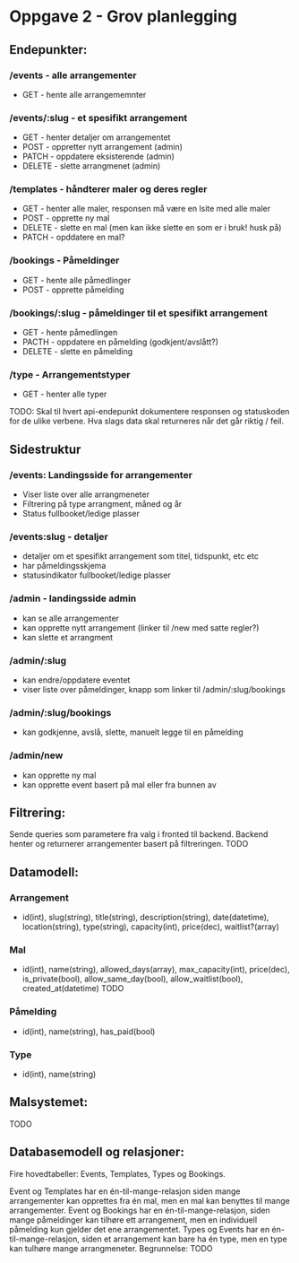 # Oppgave 2 - Grov planlegging

## Endepunkter:

### /events - alle arrangementer

- GET - hente alle arrangememnter

### /events/:slug - et spesifikt arrangement

- GET - henter detaljer om arrangementet
- POST - oppretter nytt arrangement (admin)
- PATCH - oppdatere eksisterende (admin)
- DELETE - slette arrangmenet (admin)

### /templates - håndterer maler og deres regler

- GET - henter alle maler, responsen må være en lsite med alle maler
- POST - opprette ny mal
- DELETE - slette en mal (men kan ikke slette en som er i bruk! husk på)
- PATCH - opddatere en mal?

### /bookings - Påmeldinger

- GET - hente alle påmedlinger
- POST - opprette påmelding

### /bookings/:slug - påmeldinger til et spesifikt arrangement

- GET - hente påmedlingen
- PACTH - oppdatere en påmelding (godkjent/avslått?)
- DELETE - slette en påmelding

### /type - Arrangementstyper

- GET - henter alle typer

TODO: Skal til hvert api-endepunkt dokumentere responsen og statuskoden for de ulike verbene. Hva slags data skal returneres når det går riktig / feil.

## Sidestruktur

### /events: Landingsside for arrangementer

- Viser liste over alle arrangmeneter
- Filtrering på type arrangment, måned og år
- Status fullbooket/ledige plasser

### /events:slug - detaljer

- detaljer om et spesifikt arrangement som titel, tidspunkt, etc etc
- har påmeldingsskjema
- statusindikator fullbooket/ledige plasser

### /admin - landingsside admin

- kan se alle arrangementer
- kan opprette nytt arrangement (linker til /new med satte regler?)
- kan slette et arrangment

### /admin/:slug

- kan endre/oppdatere eventet
- viser liste over påmeldinger, knapp som linker til /admin/:slug/bookings

### /admin/:slug/bookings

- kan godkjenne, avslå, slette, manuelt legge til en påmelding

### /admin/new

- kan opprette ny mal
- kan opprette event basert på mal eller fra bunnen av

## Filtrering:

Sende queries som parametere fra valg i fronted til backend. Backend henter og returnerer arrangementer basert på filtreringen.
TODO

## Datamodell:

### Arrangement

- id(int), slug(string), title(string), description(string), date(datetime), location(string), type(string), capacity(int), price(dec), waitlist?(array)

### Mal

- id(int), name(string), allowed_days(array), max_capacity(int), price(dec), is_private(bool), allow_same_day(bool), allow_waitlist(bool), created_at(datetime)
  TODO

### Påmelding

- id(int), name(string), has_paid(bool)

### Type

- id(int), name(string)

## Malsystemet:

TODO

## Databasemodell og relasjoner:

Fire hovedtabeller: Events, Templates, Types og Bookings.

Event og Templates har en én-til-mange-relasjon siden mange arrangementer kan opprettes fra én mal, men en mal kan benyttes til mange arrangementer.
Event og Bookings har en én-til-mange-relasjon, siden mange påmeldinger kan tilhøre ett arrangement, men en individuell påmelding kun gjelder det ene arrangementet.
Types og Events har en én-til-mange-relasjon, siden et arrangement kan bare ha én type, men en type kan tulhøre mange arrangmeneter.
Begrunnelse: TODO
